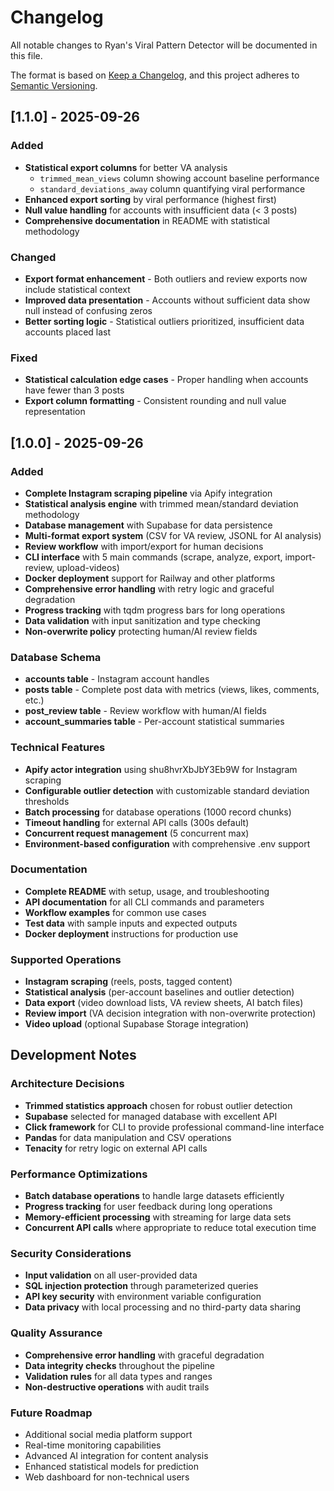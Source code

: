# Changelog

All notable changes to Ryan's Viral Pattern Detector will be documented in this file.

The format is based on [Keep a Changelog](https://keepachangelog.com/en/1.0.0/),
and this project adheres to [Semantic Versioning](https://semver.org/spec/v2.0.0.html).

## [1.1.0] - 2025-09-26

### Added
- **Statistical export columns** for better VA analysis
  - `trimmed_mean_views` column showing account baseline performance
  - `standard_deviations_away` column quantifying viral performance
- **Enhanced export sorting** by viral performance (highest first)
- **Null value handling** for accounts with insufficient data (< 3 posts)
- **Comprehensive documentation** in README with statistical methodology

### Changed
- **Export format enhancement** - Both outliers and review exports now include statistical context
- **Improved data presentation** - Accounts without sufficient data show null instead of confusing zeros
- **Better sorting logic** - Statistical outliers prioritized, insufficient data accounts placed last

### Fixed
- **Statistical calculation edge cases** - Proper handling when accounts have fewer than 3 posts
- **Export column formatting** - Consistent rounding and null value representation

## [1.0.0] - 2025-09-26

### Added
- **Complete Instagram scraping pipeline** via Apify integration
- **Statistical analysis engine** with trimmed mean/standard deviation methodology
- **Database management** with Supabase for data persistence
- **Multi-format export system** (CSV for VA review, JSONL for AI analysis)
- **Review workflow** with import/export for human decisions
- **CLI interface** with 5 main commands (scrape, analyze, export, import-review, upload-videos)
- **Docker deployment** support for Railway and other platforms
- **Comprehensive error handling** with retry logic and graceful degradation
- **Progress tracking** with tqdm progress bars for long operations
- **Data validation** with input sanitization and type checking
- **Non-overwrite policy** protecting human/AI review fields

### Database Schema
- **accounts table** - Instagram account handles
- **posts table** - Complete post data with metrics (views, likes, comments, etc.)
- **post_review table** - Review workflow with human/AI fields
- **account_summaries table** - Per-account statistical summaries

### Technical Features
- **Apify actor integration** using shu8hvrXbJbY3Eb9W for Instagram scraping
- **Configurable outlier detection** with customizable standard deviation thresholds
- **Batch processing** for database operations (1000 record chunks)
- **Timeout handling** for external API calls (300s default)
- **Concurrent request management** (5 concurrent max)
- **Environment-based configuration** with comprehensive .env support

### Documentation
- **Complete README** with setup, usage, and troubleshooting
- **API documentation** for all CLI commands and parameters
- **Workflow examples** for common use cases
- **Test data** with sample inputs and expected outputs
- **Docker deployment** instructions for production use

### Supported Operations
- **Instagram scraping** (reels, posts, tagged content)
- **Statistical analysis** (per-account baselines and outlier detection)
- **Data export** (video download lists, VA review sheets, AI batch files)
- **Review import** (VA decision integration with non-overwrite protection)
- **Video upload** (optional Supabase Storage integration)

## Development Notes

### Architecture Decisions
- **Trimmed statistics approach** chosen for robust outlier detection
- **Supabase** selected for managed database with excellent API
- **Click framework** for CLI to provide professional command-line interface
- **Pandas** for data manipulation and CSV operations
- **Tenacity** for retry logic on external API calls

### Performance Optimizations
- **Batch database operations** to handle large datasets efficiently
- **Progress tracking** for user feedback during long operations
- **Memory-efficient processing** with streaming for large data sets
- **Concurrent API calls** where appropriate to reduce total execution time

### Security Considerations
- **Input validation** on all user-provided data
- **SQL injection protection** through parameterized queries
- **API key security** with environment variable configuration
- **Data privacy** with local processing and no third-party data sharing

### Quality Assurance
- **Comprehensive error handling** with graceful degradation
- **Data integrity checks** throughout the pipeline
- **Validation rules** for all data types and ranges
- **Non-destructive operations** with audit trails

### Future Roadmap
- Additional social media platform support
- Real-time monitoring capabilities
- Advanced AI integration for content analysis
- Enhanced statistical models for prediction
- Web dashboard for non-technical users